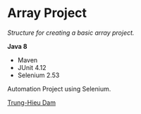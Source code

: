 # Array Project

*Structure for creating a basic array project.*

**Java 8**

* Maven
* JUnit 4.12
* Selenium 2.53

Automation Project using Selenium.

[Trung-Hieu Dam](https://github.com/trunghieud)

